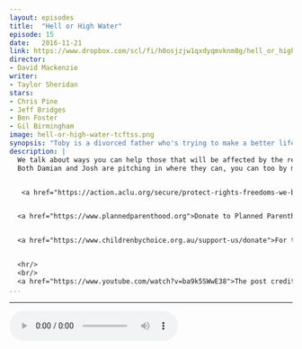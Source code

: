 ```yaml
---
layout: episodes
title:  "Hell or High Water"
episode: 15
date:   2016-11-21
link: https://www.dropbox.com/scl/fi/h0osjzjw1qxdyqmvknm8g/hell_or_high_water_mixdown.mp3?rlkey=oouj2dcb9pdxoza49ed3drs87&dl=0
director:
- David Mackenzie
writer:
- Taylor Sheridan
stars:
- Chris Pine
- Jeff Bridges
- Ben Foster
- Gil Birmingham
image: hell-or-high-water-tcftss.png
synopsis: "Toby is a divorced father who's trying to make a better life for his son. His brother Tanner is an ex-convict with a short temper and a loose trigger finger. Together, they plan a series of heists against the bank that's about to foreclose on their family ranch. Standing in their way is Marcus, a Texas Ranger who's only weeks away from retirement. As the siblings plot their final robbery, they must also prepare for a showdown with a crafty lawman who's not ready to ride off into the sunset. "
description: |
  We talk about ways you can help those that will be affected by the recent events. One way is to donate to some of the organisations that are going to stand up for women's health and the civil liberties for all.
  Both Damian and Josh are pitching in where they can, you can too by making monthly donations to the following organizations:<br/>


   <a href="https://action.aclu.org/secure/protect-rights-freedoms-we-believe?s_src=UNW161102OVL&alt_src=UNV161102OVL&ms=web_161109_postelection_lightbox">Donate to ACLU</a><br/>


  <a href="https://www.plannedparenthood.org">Donate to Planned Parenthood</a><br/>


  <a href="https://www.childrenbychoice.org.au/support-us/donate">For those living in Queensland, Australia,  donate to or volunteer with Children By Choice</a><br/><br/>


  <hr/>
  <br/>
  <a href="https://www.youtube.com/watch?v=ba9k5SWwE38">The post credits from this episode referencing an episode of Rick and Morty.</a>
...
```

---

<audio src="https://www.dropbox.com/scl/fi/h0osjzjw1qxdyqmvknm8g/hell_or_high_water_mixdown.mp3?rlkey=oouj2dcb9pdxoza49ed3drs87&dl=0" controls></audio> 
